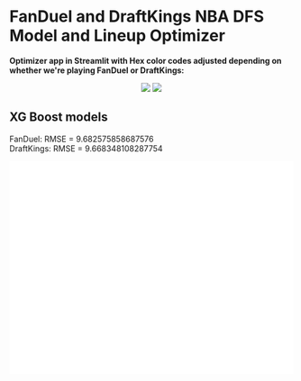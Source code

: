 # FanDuel and DraftKings NBA DFS Model and Lineup Optimizer

**Optimizer app in Streamlit with Hex color codes adjusted depending on whether we're playing FanDuel or DraftKings:**

<p align="center">
  <img src="https://github.com/user-attachments/assets/b46f34b3-30bc-4d9a-ad35-201e3b2a9812" width="45%">
  <img src="https://github.com/user-attachments/assets/58848afe-fa2b-44d0-b032-f37b214e4a46" width="45%">
</p>


## XG Boost models
FanDuel: RMSE = 9.682575858687576<br>
DraftKings: RMSE = 9.668348108287754

![Gradient Boost Feature Importances FD](gradient_boost_feature_importances_FD.png)




